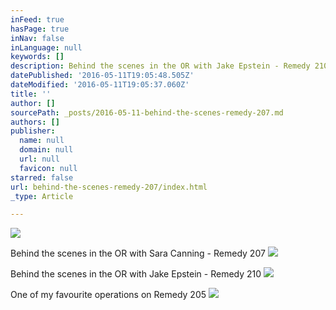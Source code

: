```yaml
---
inFeed: true
hasPage: true
inNav: false
inLanguage: null
keywords: []
description: Behind the scenes in the OR with Jake Epstein - Remedy 210
datePublished: '2016-05-11T19:05:48.505Z'
dateModified: '2016-05-11T19:05:37.060Z'
title: ''
author: []
sourcePath: _posts/2016-05-11-behind-the-scenes-remedy-207.md
authors: []
publisher:
  name: null
  domain: null
  url: null
  favicon: null
starred: false
url: behind-the-scenes-remedy-207/index.html
_type: Article

---
```

![](https://the-grid-user-content.s3-us-west-2.amazonaws.com/a52b563f-565d-4d2b-b0e1-79e7957fb73b.jpg)

Behind the scenes in the OR with Sara Canning - Remedy 207
![](https://the-grid-user-content.s3-us-west-2.amazonaws.com/2b197017-b5d4-4135-b67d-248bdc6f0cdf.jpg)

Behind the scenes in the OR with Jake Epstein - Remedy 210
![](https://the-grid-user-content.s3-us-west-2.amazonaws.com/bf72c60b-2721-4412-b04a-9b28bab4a937.jpg)

One of my favourite operations on Remedy 205
![](https://the-grid-user-content.s3-us-west-2.amazonaws.com/49f80c07-25c4-4db5-bcd4-104ccb1ce33f.png)
